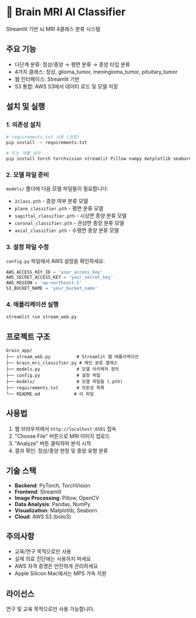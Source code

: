 # 🧠 Brain MRI AI Classifier

Streamlit 기반 뇌 MRI 4클래스 분류 시스템

## 주요 기능
- 다단계 분류: 정상/종양 → 평면 분류 → 종양 타입 분류
- 4가지 클래스: 정상, glioma_tumor, meningioma_tumor, pituitary_tumor
- 웹 인터페이스: Streamlit 기반
- S3 통합: AWS S3에서 데이터 로드 및 모델 저장

## 설치 및 실행

### 1. 의존성 설치
```bash
# requirements.txt 사용 (권장)
pip install -r requirements.txt

# 또는 개별 설치
pip install torch torchvision streamlit Pillow numpy matplotlib seaborn boto3
```

### 2. 모델 파일 준비
`models/` 폴더에 다음 모델 파일들이 필요합니다:
- `2class.pth` - 종양 여부 분류 모델
- `plane_classifier.pth` - 평면 분류 모델
- `sagittal_classifier.pth` - 시상면 종양 분류 모델
- `coronal_classifier.pth` - 관상면 종양 분류 모델
- `axial_classifier.pth` - 수평면 종양 분류 모델

### 3. 설정 파일 수정
`config.py` 파일에서 AWS 설정을 확인하세요:
```python
AWS_ACCESS_KEY_ID = 'your_access_key'
AWS_SECRET_ACCESS_KEY = 'your_secret_key'
AWS_REGION = 'ap-northeast-2'
S3_BUCKET_NAME = 'your_bucket_name'
```

### 4. 애플리케이션 실행
```bash
streamlit run stream_web.py
```

## 프로젝트 구조
```
brain_app/
├── stream_web.py          # Streamlit 웹 애플리케이션
├── brain_mri_classifier.py # 메인 분류 클래스
├── models.py              # 모델 아키텍처 정의
├── config.py              # 설정 파일
├── models/                # 모델 파일들 (.pth)
├── requirements.txt       # 의존성 목록
└── README.md             # 이 파일
```

## 사용법
1. 웹 브라우저에서 `http://localhost:8501` 접속
2. "Choose File" 버튼으로 MRI 이미지 업로드
3. "Analyze" 버튼 클릭하여 분석 시작
4. 결과 확인: 정상/종양 판정 및 종양 유형 분류

## 기술 스택
- **Backend**: PyTorch, TorchVision
- **Frontend**: Streamlit
- **Image Processing**: Pillow, OpenCV
- **Data Analysis**: Pandas, NumPy
- **Visualization**: Matplotlib, Seaborn
- **Cloud**: AWS S3 (boto3)

## 주의사항
- 교육/연구 목적으로만 사용
- 실제 의료 진단에는 사용하지 마세요
- AWS 자격 증명은 안전하게 관리하세요
- Apple Silicon Mac에서는 MPS 가속 지원

## 라이선스
연구 및 교육 목적으로만 사용 가능합니다.
